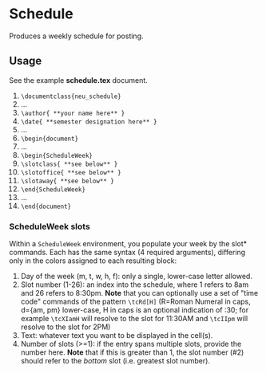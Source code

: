 Schedule
========
Produces a weekly schedule for posting.

## Usage
See the example **schedule.tex** document.

1. `\documentclass{neu_schedule}`
2. ...
3. `\author{ **your name here** }`
4. `\date{ **semester designation here** }`
5. ...
6. `\begin{document}`
7. ...
8. `\begin{ScheduleWeek}`
9. `\slotclass{ **see below** }`
10. `\slotoffice{ **see below** }`
11. `\slotaway{ **see below** }`
12. `\end{ScheduleWeek}`
13. ...
14. `\end{document}`

### ScheduleWeek slots
Within a `ScheduleWeek` environment, you populate your week by the slot* commands. Each has the same syntax (4 required arguments), differing only in the colors assigned to each resulting block:

1. Day of the week (m, t, w, h, f): only a single, lower-case letter allowed.
2. Slot number (1-26): an index into the schedule, where 1 refers to 8am and 26 refers to 8:30pm. **Note** that you can optionally use a set of "time code" commands of the pattern `\tcRd[H]` (R=Roman Numeral in caps, d={am, pm} lower-case, H in caps is an optional indication of :30; for example `\tcXIamH` will resolve to the slot for 11:30AM and `\tcIIpm` will resolve to the slot for 2PM)
3. Text: whatever text you want to be displayed in the cell(s).
4. Number of slots (>=1): if the entry spans multiple slots, provide the number here. **Note** that if this is greater than 1, the slot number (#2) should refer to the _bottom_ slot (i.e. greatest slot number).
